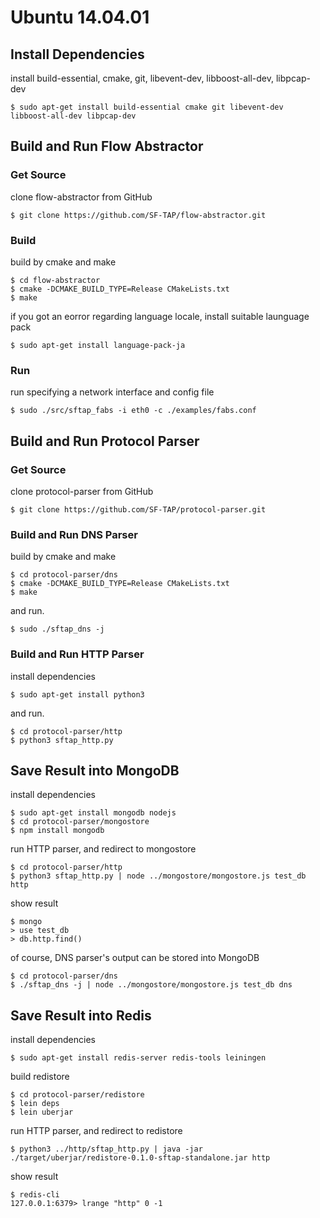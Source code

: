 # Ubuntu 14.04.01

## Install Dependencies

install build-essential, cmake, git, libevent-dev, libboost-all-dev, libpcap-dev

    $ sudo apt-get install build-essential cmake git libevent-dev libboost-all-dev libpcap-dev

## Build and Run Flow Abstractor

### Get Source

clone flow-abstractor from GitHub

    $ git clone https://github.com/SF-TAP/flow-abstractor.git

### Build

build by cmake and make

    $ cd flow-abstractor
    $ cmake -DCMAKE_BUILD_TYPE=Release CMakeLists.txt
    $ make

if you got an eorror regarding language locale, install suitable launguage pack

    $ sudo apt-get install language-pack-ja

### Run

run specifying a network interface and config file

    $ sudo ./src/sftap_fabs -i eth0 -c ./examples/fabs.conf

## Build and Run Protocol Parser

### Get Source

clone protocol-parser from GitHub

    $ git clone https://github.com/SF-TAP/protocol-parser.git

### Build and Run DNS Parser

build by cmake and make

    $ cd protocol-parser/dns
    $ cmake -DCMAKE_BUILD_TYPE=Release CMakeLists.txt
    $ make

and run.

    $ sudo ./sftap_dns -j

### Build and Run HTTP Parser

install dependencies

    $ sudo apt-get install python3

and run.

    $ cd protocol-parser/http
    $ python3 sftap_http.py

## Save Result into MongoDB

install dependencies

    $ sudo apt-get install mongodb nodejs
    $ cd protocol-parser/mongostore
    $ npm install mongodb

run HTTP parser, and redirect to mongostore

    $ cd protocol-parser/http
    $ python3 sftap_http.py | node ../mongostore/mongostore.js test_db http

show result

    $ mongo
    > use test_db
    > db.http.find()

of course, DNS parser's output can be stored into MongoDB

    $ cd protocol-parser/dns
    $ ./sftap_dns -j | node ../mongostore/mongostore.js test_db dns

## Save Result into Redis

install dependencies

    $ sudo apt-get install redis-server redis-tools leiningen

build redistore

    $ cd protocol-parser/redistore
    $ lein deps
    $ lein uberjar

run HTTP parser, and redirect to redistore

    $ python3 ../http/sftap_http.py | java -jar ./target/uberjar/redistore-0.1.0-sftap-standalone.jar http

show result

    $ redis-cli
    127.0.0.1:6379> lrange "http" 0 -1
